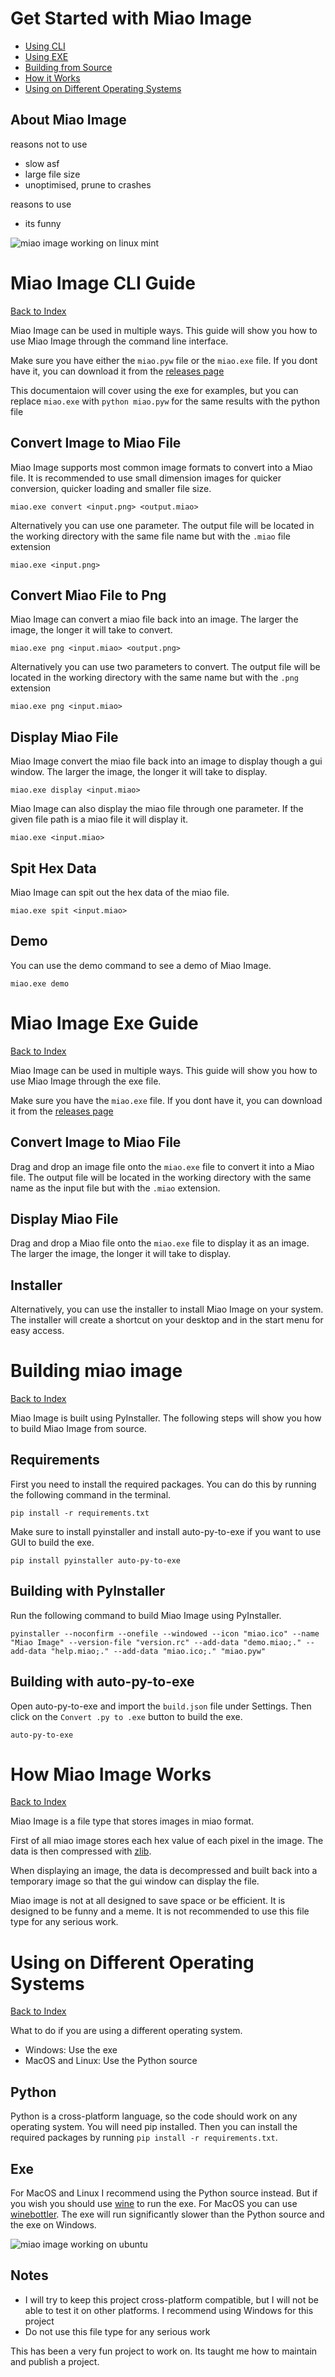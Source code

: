 # Get Started with Miao Image

- [Using CLI](#miao-image-cli-guide)
- [Using EXE](#miao-image-exe-guide)
- [Building from Source](#building-miao-image)
- [How it Works](#how-miao-image-works)
- [Using on Different Operating Systems](#using-on-different-operating-systems)

## About Miao Image
reasons not to use

- slow asf
- large file size
- unoptimised, prune to crashes

reasons to use

- its funny

![miao image working on linux mint](https://github.com/user-attachments/assets/17e23cd0-ae27-487f-9a35-c8f4256b22d4)

# Miao Image CLI Guide
[Back to Index](#get-started-with-miao-image)

Miao Image can be used in multiple ways. This guide will show you how to use Miao Image through the command line interface.

Make sure you have either the `miao.pyw` file or the `miao.exe` file. If you dont have it, you can download it from the [releases page](https://github.com/Daniel4-Scratch/miao-image/releases)

This documentaion will cover using the exe for examples, but you can replace `miao.exe` with `python miao.pyw` for the same results with the python file

## Convert Image to Miao File
Miao Image supports most common image formats to convert into a Miao file. It is recommended to use small dimension images for quicker conversion, quicker loading and smaller file size.
```
miao.exe convert <input.png> <output.miao>
```
Alternatively you can use one parameter. The output file will be located in the working directory with the same file name but with the `.miao` file extension
```
miao.exe <input.png>
```

## Convert Miao File to Png
Miao Image can convert a miao file back into an image. The larger the image, the longer it will take to convert.
```
miao.exe png <input.miao> <output.png>
```
Alternatively you can use two parameters to convert. The output file will be located in the working directory with the same name but with the `.png` extension
```
miao.exe png <input.miao>
```

## Display Miao File
Miao Image convert the miao file back into an image to display though a gui window.
The larger the image, the longer it will take to display.
```
miao.exe display <input.miao>
```
Miao Image can also display the miao file through one parameter. If the given file path is a miao file it will display it.
```
miao.exe <input.miao>
```

## Spit Hex Data
Miao Image can spit out the hex data of the miao file.
```
miao.exe spit <input.miao>
```

## Demo
You can use the demo command to see a demo of Miao Image.
```
miao.exe demo
```

# Miao Image Exe Guide
[Back to Index](#get-started-with-miao-image)

Miao Image can be used in multiple ways. This guide will show you how to use Miao Image through the exe file.

Make sure you have the `miao.exe` file. If you dont have it, you can download it from the [releases page](https://github.com/Daniel4-Scratch/miao-image/releases)

## Convert Image to Miao File
Drag and drop an image file onto the `miao.exe` file to convert it into a Miao file. The output file will be located in the working directory with the same name as the input file but with the `.miao` extension.

## Display Miao File
Drag and drop a Miao file onto the `miao.exe` file to display it as an image. The larger the image, the longer it will take to display.

## Installer
Alternatively, you can use the installer to install Miao Image on your system. The installer will create a shortcut on your desktop and in the start menu for easy access.

# Building miao image
[Back to Index](#get-started-with-miao-image)

Miao Image is built using PyInstaller. The following steps will show you how to build Miao Image from source.

## Requirements
First you need to install the required packages. You can do this by running the following command in the terminal.
```
pip install -r requirements.txt
```
Make sure to install pyinstaller and install auto-py-to-exe if you want to use GUI to build the exe.

```
pip install pyinstaller auto-py-to-exe
```

## Building with PyInstaller

Run the following command to build Miao Image using PyInstaller.
```
pyinstaller --noconfirm --onefile --windowed --icon "miao.ico" --name "Miao Image" --version-file "version.rc" --add-data "demo.miao;." --add-data "help.miao;." --add-data "miao.ico;." "miao.pyw"
```

## Building with auto-py-to-exe
Open auto-py-to-exe and import the `build.json` file under Settings. Then click on the `Convert .py to .exe` button to build the exe.

```
auto-py-to-exe
```

# How Miao Image Works
[Back to Index](#get-started-with-miao-image)

Miao Image is a file type that stores images in miao format.

First of all miao image stores each hex value of each pixel in the image. The data is then compressed with [zlib](https://zlib.net/).

When displaying an image, the data is decompressed and built back into a temporary image so that the gui window can display the file.

Miao image is not at all designed to save space or be efficient. It is designed to be funny and a meme. It is not recommended to use this file type for any serious work.

# Using on Different Operating Systems
[Back to Index](#get-started-with-miao-image)

What to do if you are using a different operating system.
- Windows: Use the exe
- MacOS and Linux: Use the Python source

## Python
Python is a cross-platform language, so the code should work on any operating system. You will need pip installed. Then you can install the required packages by running `pip install -r requirements.txt`.

## Exe
For MacOS and Linux I recommend using the Python source instead. But if you wish you should use [wine](https://www.winehq.org/) to run the exe. For MacOS you can use [winebottler](https://winebottler.kronenberg.org/). The exe will run significantly slower than the Python source and the exe on Windows.


![miao image working on ubuntu](https://github.com/user-attachments/assets/42dba949-5bb8-4433-a8d7-001a5c07f0ee)

## Notes
- I will try to keep this project cross-platform compatible, but I will not be able to test it on other platforms. I recommend using Windows for this project
- Do not use this file type for any serious work
  
This has been a very fun project to work on. Its taught me how to maintain and publish a project. 
